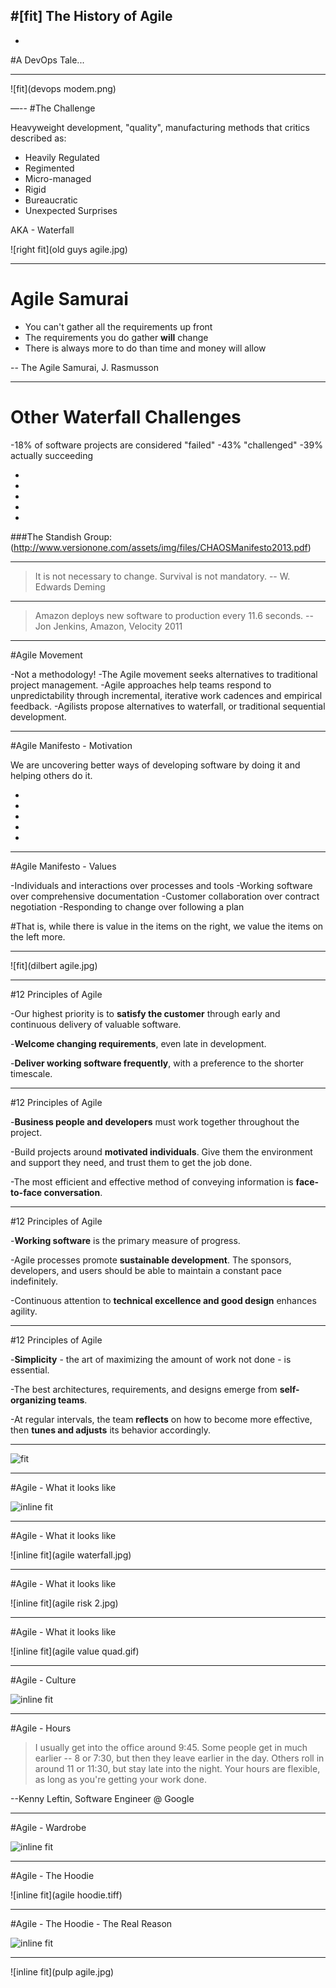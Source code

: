 #[fit] The History of Agile
-
-
#A DevOps Tale...

---
![fit](devops modem.png)

—--
#The Challenge

Heavyweight development, "quality", manufacturing methods that critics described as:
- Heavily Regulated
- Regimented
- Micro-managed
- Rigid
- Bureaucratic
- Unexpected Surprises

AKA - Waterfall

![right fit](old guys agile.jpg)

---
# Agile Samurai

- You can't gather all the requirements up front
- The requirements you do gather **will** change
- There is always more to do than time and money will allow

-- The Agile Samurai, J. Rasmusson

---
# Other Waterfall Challenges

-18% of software projects are considered "failed"
-43% "challenged"
-39% actually succeeding

-
-
-
-
-

###The Standish Group:(http://www.versionone.com/assets/img/files/CHAOSManifesto2013.pdf)

---
>It is not necessary to change. Survival is not mandatory.
-- W. Edwards Deming

----
> Amazon deploys new software to production every 11.6 seconds.
-- Jon Jenkins, Amazon, Velocity 2011

---
#Agile Movement

-Not a methodology!
-The Agile movement seeks alternatives to traditional project management.
-Agile approaches help teams respond to unpredictability through incremental, iterative work cadences and empirical feedback.
-Agilists propose alternatives to waterfall, or traditional sequential development.

---
#Agile Manifesto - Motivation

We are uncovering better ways of developing software by doing it and helping others do it.

-
-
-
-
-

[Agile Manifesto]: [http://agilemanifesto.org/]

---
#Agile Manifesto - Values

-Individuals and interactions over processes and tools
-Working software over comprehensive documentation
-Customer collaboration over contract negotiation
-Responding to change over following a plan

#That is, while there is value in the items on the right, we value the items on the left more.

---
![fit](dilbert agile.jpg)

---
#12 Principles of Agile

-Our highest priority is to __satisfy the customer__ through early and continuous delivery of valuable software.

-__Welcome changing requirements__, even late in development.

-__Deliver working software frequently__, with a preference to the shorter timescale.

---
#12 Principles of Agile

-__Business people and developers__ must work together throughout the project.

-Build projects around __motivated individuals__. Give them the environment and support they need, and trust them to get the job done.

-The most efficient and effective method of conveying information is __face-to-face conversation__.

---
#12 Principles of Agile

-__Working software__ is the primary measure of progress.

-Agile processes promote __sustainable development__. The sponsors, developers, and users should be able to maintain a constant pace indefinitely.

-Continuous attention to __technical excellence and good design__ enhances agility.

---
#12 Principles of Agile

-__Simplicity__ - the art of maximizing the amount of work not done - is essential.

-The best architectures, requirements, and designs emerge from __self-organizing teams__.

-At regular intervals, the team __reflects__ on how to become more effective, then __tunes and adjusts__ its behavior accordingly.

---
![fit](agile_broussard_sized.jpg)

---
#Agile - What it looks like

![inline fit](waterfall-v-agile-about.gif)

---
#Agile - What it looks like

![inline fit](agile waterfall.jpg)

---
#Agile - What it looks like

![inline fit](agile risk 2.jpg)

---
#Agile - What it looks like

![inline fit](agile value quad.gif)

---
#Agile - Culture

![inline fit](environment.tiff)

---
#Agile - Hours
>I usually get into the office around 9:45. Some people get in much earlier -- 8 or 7:30, but then they leave earlier in the day. Others roll in around 11 or 11:30, but stay late into the night. Your hours are flexible, as long as you're getting your work done.

--Kenny Leftin, Software Engineer @ Google

---
#Agile -  Wardrobe

![inline fit](coders.jpg)

---
#Agile - The Hoodie

![inline fit](agile hoodie.tiff)

---
#Agile - The Hoodie - The Real Reason

![inline fit](developer-hoodie.jpg)


---
![inline fit](pulp agile.jpg)
